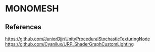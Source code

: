 # MONOMESH

## References
https://github.com/JuniorDjjr/UnityProceduralStochasticTexturingNode 
https://github.com/Cyanilux/URP_ShaderGraphCustomLighting